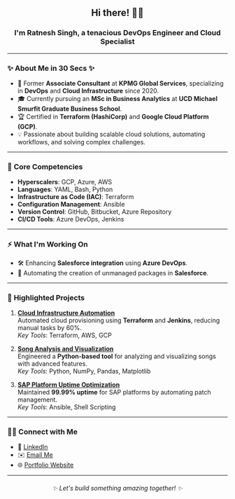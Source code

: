 <h2 align="center">Hi there! 🙋‍♂️</h2>
<h3 align="center">I'm Ratnesh Singh, a tenacious DevOps Engineer and Cloud Specialist</h3>

              
---

### ✨ About Me in 30 Secs ✨
- 🌟 Former **Associate Consultant** at **KPMG Global Services**, specializing in **DevOps** and **Cloud Infrastructure** since 2020.
- 🎓 Currently pursuing an **MSc in Business Analytics** at **UCD Michael Smurfit Graduate Business School**.
- 🏆 Certified in **Terraform (HashiCorp)** and **Google Cloud Platform (GCP)**.
- 💡 Passionate about building scalable cloud solutions, automating workflows, and solving complex challenges.

---

### 💼 **Core Competencies**
- **Hyperscalers**: GCP, Azure, AWS  
- **Languages**: YAML, Bash, Python  
- **Infrastructure as Code (IAC)**: Terraform  
- **Configuration Management**: Ansible  
- **Version Control**: GitHub, Bitbucket, Azure Repository  
- **CI/CD Tools**: Azure DevOps, Jenkins  

---

### ⚡️ **What I'm Working On**
- 🛠 Enhancing **Salesforce integration** using **Azure DevOps**.  
- 🚀 Automating the creation of unmanaged packages in **Salesforce**.

---

### 🌟 **Highlighted Projects**
1. **[Cloud Infrastructure Automation](https://github.com/ratneshsingh26/project-cloud-automation)**  
   Automated cloud provisioning using **Terraform** and **Jenkins**, reducing manual tasks by 60%.  
   *Key Tools*: Terraform, AWS, GCP  

2. **[Song Analysis and Visualization](https://github.com/ratneshsingh26/song-analysis-visualization)**  
   Engineered a **Python-based tool** for analyzing and visualizing songs with advanced features.  
   *Key Tools*: Python, NumPy, Pandas, Matplotlib  

3. **[SAP Platform Uptime Optimization](https://github.com/ratneshsingh26/sap-uptime-automation)**  
   Maintained **99.99% uptime** for SAP platforms by automating patch management.  
   *Key Tools*: Ansible, Shell Scripting  

---

### 🙌🏻 **Connect with Me**
- 🔗 [LinkedIn](https://www.linkedin.com/in/ratnesh-singh-/)  
- ✉️ [Email Me](mailto:ratneshsingh3010@gmail.com)  
- 🌐 [Portfolio Website](https://ratneshsingh26.github.io/portfolio-website/)  

---

<h6 align="center">✨ Let's build something amazing together! ✨</h6>
